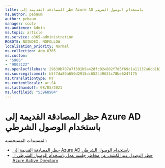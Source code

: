 ```yaml
---
title: حظر المصادقة القديمة إلى Azure AD باستخدام الوصول الشرطي
ms.author: pebaum
author: pebaum
manager: scotv
ms.audience: Admin
ms.topic: article
ms.service: o365-administration
ROBOTS: NOINDEX, NOFOLLOW
localization_priority: Normal
ms.collection: Adm_O365
ms.custom:
- "5906"
- "9003122"
ms.openlocfilehash: 29630b707a7f391b5a42dfc02e802f7d5f69d1a11137a6cb1b3413aa7e35ec3c
ms.sourcegitcommit: b5f7da89a650d2915dc652449623c78be6247175
ms.translationtype: MT
ms.contentlocale: ar-SA
ms.lasthandoff: 08/05/2021
ms.locfileid: "53968904"
---
```

# <a name="block-legacy-authentication-to-azure-ad-with-conditional-access"></a>حظر المصادقة القديمة إلى Azure AD باستخدام الوصول الشرطي

المستندات المستحسنة:

- [حظر المصادقة القديمة إلى Azure AD باستخدام الوصول الشرطي](https://docs.microsoft.com/azure/active-directory/conditional-access/block-legacy-authentication#next-steps)
- [حظر الوصول عند الكشف عن مخاطر جلسة عمل باستخدام الوصول الشرطي ل Azure Active Directory](https://docs.microsoft.com/azure/active-directory/conditional-access/app-sign-in-risk)
